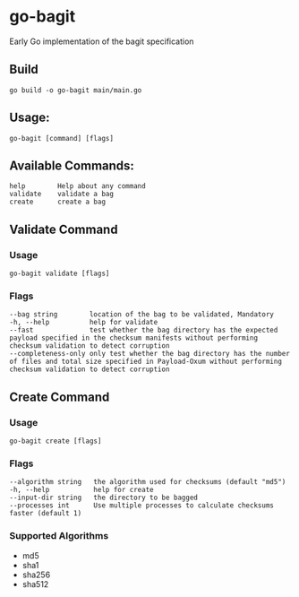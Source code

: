 # go-bagit
Early Go implementation of the bagit specification

## Build
`go build -o go-bagit main/main.go`

## Usage:
`go-bagit [command] [flags]`

## Available Commands:
    help        Help about any command
    validate    validate a bag
    create      create a bag

## Validate Command

### Usage
`go-bagit validate [flags]`

### Flags
    --bag string        location of the bag to be validated, Mandatory
    -h, --help          help for validate
    --fast              test whether the bag directory has the expected payload specified in the checksum manifests without performing checksum validation to detect corruption
    --completeness-only only test whether the bag directory has the number of files and total size specified in Payload-Oxum without performing checksum validation to detect corruption

## Create Command

### Usage
`go-bagit create [flags]`

### Flags

    --algorithm string   the algorithm used for checksums (default "md5")
    -h, --help           help for create
    --input-dir string   the directory to be bagged
    --processes int      Use multiple processes to calculate checksums faster (default 1)

### Supported Algorithms
* md5
* sha1
* sha256
* sha512
